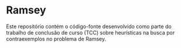 # Ramsey
Este repositório contém o código-fonte desenvolvido como parte do trabalho de conclusão de curso (TCC) sobre heurísticas na busca por contraexemplos no problema de Ramsey.
